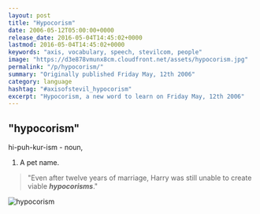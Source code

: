 ```yaml
---
layout: post
title: "Hypocorism"
date: 2006-05-12T05:00:00+0000
release_date: 2016-05-04T14:45:02+0000
lastmod: 2016-05-04T14:45:02+0000
keywords: "axis, vocabulary, speech, stevilcom, people"
image: "https://d3e878vmunx8cm.cloudfront.net/assets/hypocorism.jpg"
permalink: "/p/hypocorism/"
summary: "Originally published Friday May, 12th 2006"
category: language
hashtag: "#axisofstevil_hypocorism"
excerpt: "Hypocorism, a new word to learn on Friday May, 12th 2006"
---
```


[id_1]: https://d3e878vmunx8cm.cloudfront.net/assets/hypocorism.jpg "hypocorism"

## "hypocorism" ##

hi-puh-kur-ism - noun,

1. A pet name.
 
> "Even after twelve years of marriage, Harry was still unable to create viable ***hypocorisms***."

![hypocorism][id_1]
